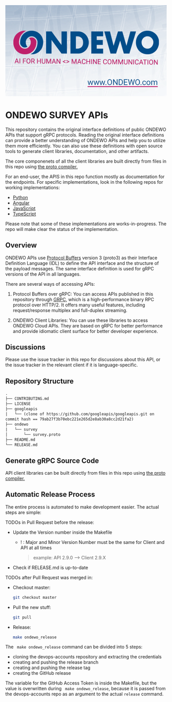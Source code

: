 ![Logo](https://raw.githubusercontent.com/ondewo/ondewo-logos/master/github/ondewo_logo_github_2.png)

# ONDEWO SURVEY APIs

This repository contains the original interface definitions of public ONDEWO APIs that support gRPC protocols. Reading the original interface definitions can provide a better understanding of ONDEWO APIs and help you to utilize them more efficiently. You can also use these definitions with open source tools to generate client libraries, documentation, and other artifacts.

The core componenets of all the client libraries are built directly from files in this repo using [the proto compiler.](https://github.com/ondewo/ondewo-proto-compiler)

For an end-user, the APIS in this repo function mostly as documentation for the endpoints. For specific implementations, look in the following repos for working implementations:
* [Python](https://github.com/ondewo/ondewo-survey-client-python)
* [Angular](https://github.com/ondewo/ondewo-survey-client-angular)
* [JavaScript](https://github.com/ondewo/ondewo-survey-client-javascript)
* [TypeScript](https://github.com/ondewo/ondewo-survey-client-typescript)

Please note that some of these implementations are works-in-progress. The repo will make clear the status of the implementation.

## Overview

ONDEWO APIs use [Protocol Buffers](https://github.com/google/protobuf) version 3 (proto3) as their Interface Definition Language (IDL) to define the API interface and the structure of the payload messages. The same interface definition is used for gRPC versions of the API in all languages.

There are several ways of accessing APIs:

1.  Protocol Buffers over gRPC: You can access APIs published in this repository through [GRPC](https://github.com/grpc), which is a high-performance binary RPC protocol over HTTP/2. It offers many useful features, including request/response multiplex and full-duplex streaming.

2.  ONDEWO Client Libraries:
You can use these libraries to access ONDEWO Cloud APIs. They are based on gRPC for better performance and provide idiomatic client surface for better developer experience.

## Discussions

Please use the issue tracker in this repo for discussions about this API, or the issue tracker in the relevant client if it is language-specific.

## Repository Structure

```
.
├── CONTRIBUTING.md
├── LICENSE
├── googleapis
|   └── (clone of https://github.com/googleapis/googleapis.git on commit hash == 79ab27f3b70ebc221e265d2e8ab30a8cc2d21fa2)
├── ondewo
|   └── survey
│       └── survey.proto
├── README.md
└── RELEASE.md
```

## Generate gRPC Source Code

API client libraries can be built directly from files in this repo using [the proto compiler.](https://github.com/ondewo/ondewo-proto-compiler)

Automatic Release Process
------------------
The entire process is automated to make development easier. The actual steps are simple:

TODOs in Pull Request before the release:

 - Update the Version number inside the Makefile
   - ! : Major and Minor Version Number must be the same for Client and API at all times
      >example: API 2.9.0 --> Client 2.9.X

 - Check if RELEASE.md is up-to-date

TODOs after Pull Request was merged in:

 - Checkout master:
    ```bash
    git checkout master
    ```
 - Pull the new stuff:
    ```bash
    git pull
    ```
 - Release:
    ```bash
    make ondewo_release
    ```

The   ``` make ondewo_release``` command can be divided into 5 steps:

- cloning the devops-accounts repository and extracting the credentials
- creating and pushing the release branch
- creating and pushing the release tag
- creating the GitHub release

The variable for the GitHub Access Token is inside the Makefile,
but the value is overwritten during ``` make ondewo_release```, because
it is passed from the devops-accounts repo as an argument to the actual ```release``` command.
